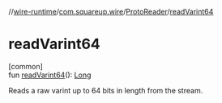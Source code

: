 //[wire-runtime](../../../index.md)/[com.squareup.wire](../index.md)/[ProtoReader](index.md)/[readVarint64](read-varint64.md)

# readVarint64

[common]\
fun [readVarint64](read-varint64.md)(): [Long](https://kotlinlang.org/api/latest/jvm/stdlib/kotlin/-long/index.html)

Reads a raw varint up to 64 bits in length from the stream.
